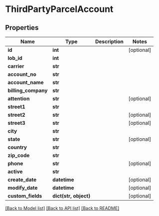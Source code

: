 # ThirdPartyParcelAccount

## Properties
Name | Type | Description | Notes
------------ | ------------- | ------------- | -------------
**id** | **int** |  | [optional] 
**lob_id** | **int** |  | 
**carrier** | **str** |  | 
**account_no** | **str** |  | 
**account_name** | **str** |  | 
**billing_company** | **str** |  | 
**attention** | **str** |  | [optional] 
**street1** | **str** |  | 
**street2** | **str** |  | [optional] 
**street3** | **str** |  | [optional] 
**city** | **str** |  | 
**state** | **str** |  | [optional] 
**country** | **str** |  | 
**zip_code** | **str** |  | 
**phone** | **str** |  | [optional] 
**active** | **str** |  | 
**create_date** | **datetime** |  | [optional] 
**modify_date** | **datetime** |  | [optional] 
**custom_fields** | **dict(str, object)** |  | [optional] 

[[Back to Model list]](../README.md#documentation-for-models) [[Back to API list]](../README.md#documentation-for-api-endpoints) [[Back to README]](../README.md)


